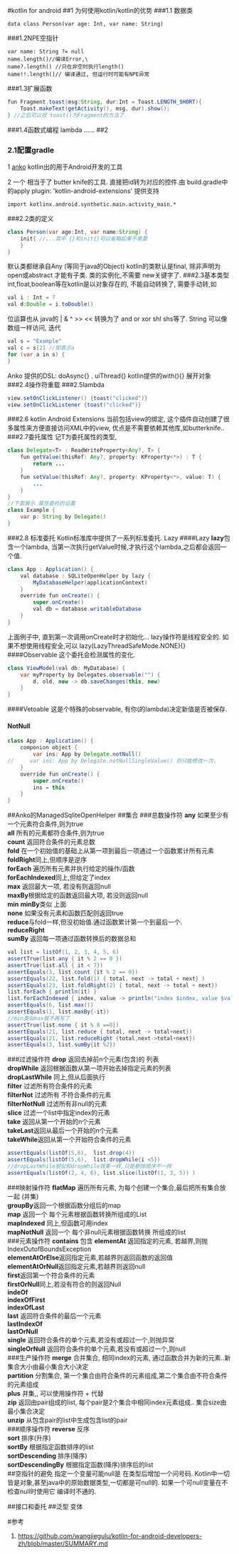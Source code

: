 ﻿﻿﻿﻿﻿﻿﻿﻿﻿﻿﻿﻿﻿﻿﻿﻿﻿﻿﻿﻿﻿﻿﻿﻿﻿﻿﻿#﻿kotlin for android
##1 为何使用kotlin/kotlin的优势
###1.1 数据类

```
data class Person(var age: Int, var name: String)
```
###1.2NPE空指针

```
var name: String ?= null
name.length()//编译Error,\
name?.length() //只在非空时执行length()
name!!.length()// 编译通过, 但运行时可能有NPE异常
```
###1.3扩展函数

```java
fun Fragment.toast(msg:String, dur:Int = Toast.LENGTH_SHORT){
    Toast.makeText(getActivity(), msg, dur).show();
} //之后可以视 toast()为Fragment的方法了.
```
###1.4函数式编程 lambda
......
##2 
### 2.1配置gradle
1 [anko](https://github.com/Kotlin/anko) kotlin出的用于Android开发的工具 

2 一个 相当于了 butter knife的工具. 直接把id转为对应的控件.由 build.gradle中的apply plugin: 'kotlin-android-extensions' 提供支持

```
import kotlinx.android.synthetic.main.activity_main.*
```
###2.2类的定义

```java
class Person(var age:Int, var name:String) {
    init{ //...其中 {}和init{}可以省略如果不需要
    }
}
```
默认类都继承自Any (等同于java的Object)
kotlin的类默认是final, 除非声明为 open或abstract 才能有子类.
类的实例化,不需要 new关键字了.
###2.3基本类型
int,float,boolean等在kotlin是以对象存在的, 不能自动转换了, 需要手动转,如

```java
val i : Int = 7
val d:Double = i.toDouble()
```
位运算也从 java的 | & ^  >> << 转换为了 and or xor shl  shs等了.
String 可以像数组一样访问, 迭代

```java
val s = "Example"
val c = s[2] //即表示a
for (var a in s) {
}
```
Anko 提供的DSL: doAsync{} . uiThread{}
kotlin提供的with(){} 展开对象 
###2.4操作符重载
###2.5lambda

```java
view.setOnClickListener() {toast("clicked")}
view.setOnClickListener {toast("clicked")}
```
###2.6 kotlin Android Extensions
当前包括view的绑定, 这个插件自动创建了很多属性来方便直接访问XML中的view,
优点是不需要依赖其他库,如butterknife..
###2.7委托属性
记T为委托属性的类型,

```java
class Delegate<T> : ReadWriteProperty<Any?, T> {
    fun getValue(thisRef: Any?, property: KProperty<*>) : T {
        return ...
    }
    fun setValue(thisRef: Any?, property: KProperty<*>, value: T) {
        ...
    }
}
//下面展示 属性委托的设置
class Example {
    var p: String by Delegate()
}
```
###2.8 标准委托
Kotlin标准库中提供了一系列标准委托. Lazy
####Lazy
**lazy**包含一个lambda, 当第一次执行getValue时候,才执行这个lambda,之后都会返回一个值.

```java
class App : Application() {
    val database : SQLiteOpenHelper by lazy {
        MyDatabaseHelper(applicationContext)
    }
    override fun onCreate() {
        super.onCreate()
        val db = database.writableDatabase
    }
}
```
上面例子中, 直到第一次调用onCreate时才初始化...
lazy操作符是线程安全的. 如果不想使用线程安全,可以 lazy(LazyThreadSafeMode.NONE){}
####Observable
这个委托会检测属性的变化.

```java
class ViewModel(val db: MyDatabase) {
    var myProperty by Delegates.observable("") {
        d, old, new -> db.saveChanges(this, new)
    }
}
```

####Vetoable 
这是个特殊的observable, 有你(的lambda)决定新值是否被保存.
#### **NotNull**

```java
class App : Application() {
    componion object {
        var ins: App by Delegate.notNull()
//     var ins: App by Delegate.notNullSingleValue() 则只能修改一次.
    }
    override fun onCreate() {
        super.onCreate()
        ins = this
    }
}
```
##Anko的ManagedSqliteOpenHelper
##集合
###总数操作符
**any** 如果至少有一个元素符合条件,则为true  
**all** 所有的元素都符合条件,则为true  
**count** 返回符合条件的元素总数  
**fold** 在一个初始值的基础上从第一项到最后一项通过一个函数累计所有元素  
**foldRight**同上,但顺序是逆序  
**forEach** 遍历所有元素并执行给定的操作/函数  
**forEachIndexed**同上,但给定了index  
**max** 返回最大一项, 若没有则返回null  
**maxBy**根据给定的函数返回最大项, 若没则返回null  
**min**   **minBy**类似 上面  
**none** 如果没有元素和函数匹配则返回true  
**reduce**与fold一样,但没初始值.通过函数累计第一个到最后一个.  
**reduceRight**   
**sumBy** 返回每一项通过函数转换后的数据总和  

```java
val list = listOf(1, 2, 3, 4, 5, 6)
assertTrue(list.any { it % 2 == 0 })
assertTrue(list.all { it < 7})
assertEquals(3, list.count {it % 2 == 0})
assertEquals(22, list.fold(1) { total, next -> total + next} )
assertEquals(23, list.foldRight(2) { total, next -> total + next})
list.forEach { println(it) }
list.forEachIndexed { index, value -> println("index $index, value $value")}
assertEquals(6, list.max())
assertEquals(1, list.maxBy{-it})
//min类似max就不再写了
assertTrue(list.none { it % 8 ==0})
assertEquals(21, list.reduce { total, next -> total+next})
assertEquals(21, list.reduceRight {total,next->total+next})
assertEquals(3, list.sumBy{it %2})
```

###过滤操作符
**drop** 返回去掉前n个元素(包含)的 列表  
**dropWhile** 返回根据函数从第一项开始去掉指定元素的列表  
**dropLastWhile** 同上,但从后面执行  
**filter** 过滤所有符合条件的元素  
**filterNot** 过滤所有 不符合条件的元素  
**filterNotNull** 过滤所有非null的元素  
**slice** 过滤一个list中指定index的元素  
**take** 返回从第一个开始的n个元素  
**takeLast**返回从最后一个开始的n个元素  
**takeWhile**返回从第一个开始符合条件的元素  

```java
assertEquals(listOf(5,6),  list.drop(4))
assertEquals(listOf(5,6),  list.dropWhile{i <5})
//dropLastWhile貌似和dropWhile效果一样,只是删除顺序不一样
assertEquals(listOf(2, 4, 6), list.slice(listOf(1, 3, 5)) )
```
###映射操作符
**flatMap** 遍历所有元素, 为每个创建一个集合,最后把所有集合放一起 (并集)  
**groupBy**返回一个根据函数分组后的map  
**map** 返回一个 每个元素根据函数转换所组成的List  
**mapIndexed** 同上,但函数可用index  
**mapNotNull** 返回一个 每个非null元素根据函数转换 所组成的list  
###元素操作符
**contains** 包含
**elementAt** 返回指定的元素, 若越界,则抛 IndexOutofBoundsException  
**elementAtOrElse**返回指定元素,若越界则返回函数的返回值  
**elementAtOrNull**返回指定元素,若越界则返回null  
**first**返回第一个符合条件的元素  
**firstOrNull**同上,若没有符合的则返回Null  
**indeOf**  
**indexOfFirst**  
**indexOfLast**  
**last**  返回符合条件的最后一个元素  
**lastIndexOf**  
**lastOrNull**  
**single**  返回符合条件的单个元素,若没有或超过一个,则抛异常  
**singleOrNull**  返回符合条件的单个元素,若没有或超过一个,则null  
###生产操作符
**merge** 合并集合, 相同index的元素, 通过函数合并为新的元素..新集合大小由最小集合大小决定  
**partition** 分割集合, 第一个集合由符合条件的元素组成,第二个集合由不符合条件的元素组成  
**plus** 并集,, 可以使用操作符 + 代替  
**zip** 返回由pair组成的list, 每个pair是2个集合中相同index元素组成.. 集合size由最小集合决定  
**unzip** 从包含pair的list中生成包含list的pair  
###顺序操作符
**reverse** 反序  
**sort** 排序(升序)  
**sortBy** 根据指定函数排序的list   
**sortDescending** 排序(降序)   
**sortDescendingBy** 根据指定函数(降序)排序后的list  
##空指针的避免
指定一个变量可能null是 在类型后增加一个问号码. Kotlin中一切皆是对象,甚至java中的原始数据类型,一切都是可null的. 如果一个可null变量在不检查null时使用它 编译时不通的.

##接口和委托
##泛型 变体

#参考
1.  https://github.com/wangjiegulu/kotlin-for-android-developers-zh/blob/master/SUMMARY.md
```